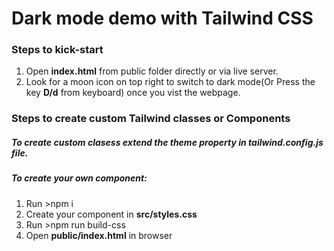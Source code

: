 # Dark mode demo with Tailwind CSS
### Steps to kick-start
1. Open **index.html** from public folder directly or via live server.
2. Look for a moon icon on top right to switch to dark mode(Or Press the key **D/d** from keyboard) once you vist the webpage.
### Steps to create custom Tailwind classes or Components
##### To create custom clasess extend the theme property in **tailwind.config.js** file.
##### To create your own component:
1. Run >npm i
2. Create your component in **src/styles.css**
3. Run >npm run build-css
4. Open **public/index.html**  in browser
